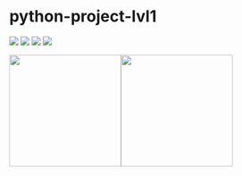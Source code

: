# python-project-lvl1
<a href="https://codeclimate.com/github/codeclimate/codeclimate/maintainability">
<img src="https://api.codeclimate.com/v1/badges/a99a88d28ad37a79dbf6/maintainability" /></a>

<a href="https://codeclimate.com/github/codeclimate/codeclimate/test_coverage">
<img src="https://api.codeclimate.com/v1/badges/a99a88d28ad37a79dbf6/test_coverage" /></a>

<a href="https://travis-ci.org/github/xsl1px/python-project-lvl1">
<img src='https://travis-ci.org/xsl1px/python-project-lvl1.svg?branch=master'/></a> 

<img src='https://img.shields.io/badge/style-wemake-000000.svg'/>

<a href="https://asciinema.org/a/RQwusXbnVQai9JGNn52wmJrES" target="_blank"><img src="https://asciinema.org/a/RQwusXbnVQai9JGNn52wmJrES.png" width="200"/></a><a href="https://asciinema.org/a/xE67oEtP4fW7Km0MNl7MfDB1l" target="_blank"><img src="https://asciinema.org/a/xE67oEtP4fW7Km0MNl7MfDB1l.png" width="200"/></a>
